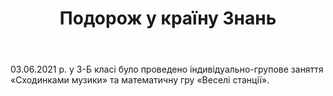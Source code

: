 ﻿---
title: Подорож у країну Знань
---

03.06.2021 р. у 3-Б класі було проведено індивідуально-групове заняття «Сходинками музики» та  математичну гру «Веселі станції».

<slideshow></slideshow>